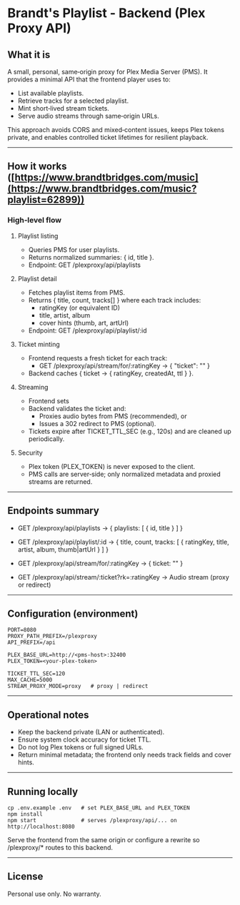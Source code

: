 # Brandt's Playlist - Backend (Plex Proxy API)

## What it is


A small, personal, same‑origin proxy for Plex Media Server (PMS).
It provides a minimal API that the frontend player uses to:
- List available playlists.
- Retrieve tracks for a selected playlist.
- Mint short‑lived stream tickets.
- Serve audio streams through same‑origin URLs.

This approach avoids CORS and mixed‑content issues, keeps Plex tokens private, and enables controlled ticket lifetimes for resilient playback.

---

## How it works ([https://www.brandtbridges.com/music](https://www.brandtbridges.com/music?playlist=62899))

### High‑level flow
1. Playlist listing
   - Queries PMS for user playlists.
   - Returns normalized summaries: { id, title }.
   - Endpoint: GET /plexproxy/api/playlists

2. Playlist detail
   - Fetches playlist items from PMS.
   - Returns { title, count, tracks[] } where each track includes:
     - ratingKey (or equivalent ID)
     - title, artist, album
     - cover hints (thumb, art, artUrl)
   - Endpoint: GET /plexproxy/api/playlist/:id

3. Ticket minting
   - Frontend requests a fresh ticket for each track:
     - GET /plexproxy/api/stream/for/:ratingKey → { "ticket": "<opaque>" }
   - Backend caches { ticket → { ratingKey, createdAt, ttl } }.

4. Streaming
   - Frontend sets <audio>.src to /plexproxy/api/stream/:ticket?rk=:ratingKey
   - Backend validates the ticket and:
     - Proxies audio bytes from PMS (recommended), or
     - Issues a 302 redirect to PMS (optional).
   - Tickets expire after TICKET_TTL_SEC (e.g., 120s) and are cleaned up periodically.

5. Security
   - Plex token (PLEX_TOKEN) is never exposed to the client.
   - PMS calls are server‑side; only normalized metadata and proxied streams are returned.

---

## Endpoints summary
- GET /plexproxy/api/playlists
  → { playlists: [ { id, title } ] }

- GET /plexproxy/api/playlist/:id
  → { title, count, tracks: [ { ratingKey, title, artist, album, thumb|artUrl } ] }

- GET /plexproxy/api/stream/for/:ratingKey
  → { ticket: "<opaque>" }

- GET /plexproxy/api/stream/:ticket?rk=:ratingKey
  → Audio stream (proxy or redirect)

---

## Configuration (environment)

    PORT=8080
    PROXY_PATH_PREFIX=/plexproxy
    API_PREFIX=/api

    PLEX_BASE_URL=http://<pms-host>:32400
    PLEX_TOKEN=<your-plex-token>

    TICKET_TTL_SEC=120
    MAX_CACHE=5000
    STREAM_PROXY_MODE=proxy   # proxy | redirect

---

## Operational notes
- Keep the backend private (LAN or authenticated).
- Ensure system clock accuracy for ticket TTL.
- Do not log Plex tokens or full signed URLs.
- Return minimal metadata; the frontend only needs track fields and cover hints.

---

## Running locally

    cp .env.example .env   # set PLEX_BASE_URL and PLEX_TOKEN
    npm install
    npm start              # serves /plexproxy/api/... on http://localhost:8080

Serve the frontend from the same origin or configure a rewrite so /plexproxy/* routes to this backend.

---

## License
Personal use only. No warranty.
